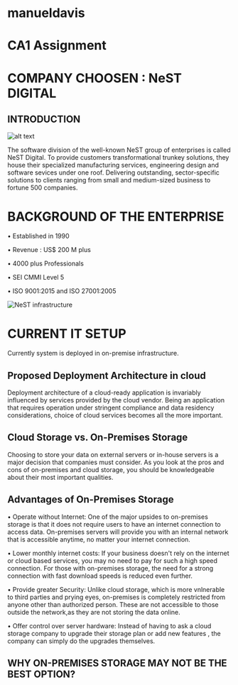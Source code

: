# manueldavis

# CA1 Assignment

# COMPANY CHOOSEN : NeST DIGITAL

## INTRODUCTION

![alt text](https://nesttech.com/wp-content/uploads/2018/06/Nest-Modernized-Logo.png)

The software division of the well-known NeST group of enterprises is called NeST Digital. 
To provide customers transformational trunkey solutions, they house their specialized manufacturing services, 
engineering design and software sevices under one roof. Delivering outstanding, sector-specific
solutions to clients ranging from small and medium-sized business to fortune 500 companies.




# **BACKGROUND OF THE ENTERPRISE**

•	Established in 1990

•	Revenue : US$ 200 M plus

•	4000 plus Professionals

•	SEI CMMI Level 5

•	ISO 9001:2015 and ISO 27001:2005


![NeST infrastructure](https://user-images.githubusercontent.com/116644395/204354926-a3e7a409-a77b-4f05-9bd4-3f826273f11a.png)





# CURRENT IT SETUP


Currently system is deployed in on-premise infrastructure.


## Proposed Deployment Architecture in cloud

Deployment architecture of a cloud-ready application is invariably influenced by services provided by 
the cloud vendor. Being an application that requires operation under stringent compliance and data 
residency considerations, choice of cloud services becomes all the more important.


## Cloud Storage vs. On-Premises Storage 

Choosing to store your data on external servers or in-house servers is a major decision 
that companies must consider. As you look at the pros and cons of on-premises and cloud storage,
 you should be knowledgeable about their most important qualities.


## Advantages of On-Premises Storage

• Operate without Internet: One of the major upsides to on-premises storage is that it does not require users to have
an internet connection to access data. On-premises servers will provide you with an internal network that is accessible 
anytime, no matter your internet connection.


• Lower monthly internet costs: If your business doesn't rely on the internet or cloud based services, you may no need to pay
for such a high speed connection. For those with on-premises storage, the need for a strong connection with fast download
speeds is reduced even further.

• Provide greater Security: Unlike cloud storage, which is more vnlnerable to third parties and prying eyes, on-premises
is completely restricted from anyone other than authorized person. These are not accessible to those outside the network,as 
they are not storing the data online.

• Offer control over server hardware: Instead of having to ask a cloud storage company to upgrade their storage plan
or add new features , the company can simply do the upgrades themselves.


## WHY ON-PREMISES STORAGE MAY NOT BE THE BEST OPTION?

